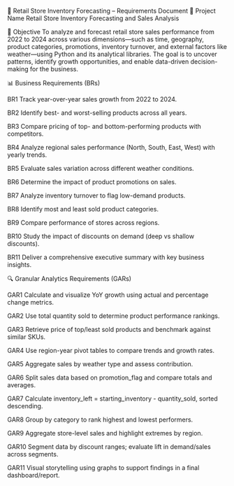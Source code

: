 📄 Retail Store Inventory Forecasting – Requirements Document
🧠 Project Name
Retail Store Inventory Forecasting and Sales Analysis

🎯 Objective
To analyze and forecast retail store sales performance from 2022 to 2024 across various dimensions—such as time, geography, product categories, promotions, inventory turnover, and external factors like weather—using Python and its analytical libraries. The goal is to uncover patterns, identify growth opportunities, and enable data-driven decision-making for the business.

📊 Business Requirements (BRs)

BR1	Track year-over-year sales growth from 2022 to 2024.

BR2	Identify best- and worst-selling products across all years.

BR3	Compare pricing of top- and bottom-performing products with competitors.

BR4	Analyze regional sales performance (North, South, East, West) with yearly trends.

BR5	Evaluate sales variation across different weather conditions.

BR6	Determine the impact of product promotions on sales.

BR7	Analyze inventory turnover to flag low-demand products.

BR8	Identify most and least sold product categories.

BR9	Compare performance of stores across regions.

BR10	Study the impact of discounts on demand (deep vs shallow discounts).

BR11	Deliver a comprehensive executive summary with key business insights.

🔍 Granular Analytics Requirements (GARs)

GAR1	Calculate and visualize YoY growth using actual and percentage change metrics.

GAR2	Use total quantity sold to determine product performance rankings.

GAR3	Retrieve price of top/least sold products and benchmark against similar SKUs.

GAR4	Use region-year pivot tables to compare trends and growth rates.

GAR5	Aggregate sales by weather type and assess contribution.

GAR6	Split sales data based on promotion_flag and compare totals and averages.

GAR7	Calculate inventory_left = starting_inventory - quantity_sold, sorted descending.

GAR8	Group by category to rank highest and lowest performers.

GAR9	Aggregate store-level sales and highlight extremes by region.

GAR10	Segment data by discount ranges; evaluate lift in demand/sales across segments.

GAR11	Visual storytelling using graphs to support findings in a final dashboard/report.
